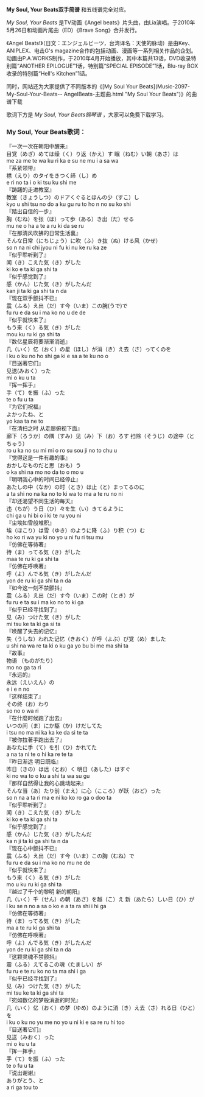 

**My Soul, Your Beats双手简谱** 和五线谱完全对应。

_My Soul, Your Beats_ 是TV动画《Angel beats》片头曲，由Lia演唱。于2010年5月26日和动画片尾曲（ED）《Brave
Song》合并发行。

《Angel Beats!》（日文：エンジェルビーツ，台湾译名：天使的脉动）是由Key、ANIPLEX、电击G's
magazine合作的包括动画、漫画等一系列相关作品的企划。动画由P.A.WORKS制作，于2010年4月开始播放，其中本篇共13话，DVD收录特别篇“ANOTHER
EPILOGUE”1话，特别篇“SPECIAL EPISODE”1话，Blu-ray BOX收录的特别篇“Hell's Kitchen”1话。

同时，网站还为大家提供了不同版本的《[My Soul Your Beats](Music-2097-My-Soul-Your-Beats--
AngelBeats-主题曲.html "My Soul Your Beats")》的曲谱下载

歌词下方是 _My Soul, Your Beats钢琴谱_ ，大家可以免费下载学习。

### My Soul, Your Beats歌词：

『一次一次在朝阳中醒来』  
目覚（めざ）めては缲（く）り返（かえ）す 眠（ねむ）い朝（あさ）は  
me za me te wa ku ri ka e su ne mu i a sa wa  
『系紧领带』  
襟（えり）のタイをきつく缔（し）め  
e ri no ta i o ki tsu ku shi me  
『踌躇的走进教室』  
教室（きょうしつ）のドアくぐるとほんの少（すこ）し  
kyo u shi tsu no do a ku gu ru to ho n no su ko shi  
『踏出自信的一步』  
胸（むね）を张（は）って歩（ある）き出（だ）せる  
mu ne o ha a te a ru ki da se ru  
『在那清风吹拂的日常生活裏』  
そんな日常（にちじょう）に吹（ふ）き抜（ぬ）ける风（かぜ）  
so n na ni chi jyou ni fu ki nu ke ru ka ze  
『似乎聆听到了』  
闻（き）こえた気（き）がした  
ki ko e ta ki ga shi ta  
『似乎感觉到了』  
感（かん）じた気（き）がしたんだ  
kan ji ta ki ga shi ta n da  
『现在双手颤抖不已』  
震（ふる）え出（だ）す今（いま）この腕(うで)で  
fu ru e da su i ma ko no u de de  
『似乎就快来了』  
もう来（く）る気（き）がした  
mou ku ru ki ga shi ta  
『数亿星辰将要渐渐消逝』  
几（いく）亿（おく）の星（ほし）が消（き）え去（さ）ってくのを  
i ku o ku no ho shi ga ki e sa a te ku no o  
『目送著它们』  
见送(みおく）った  
mi o ku u ta  
『挥一挥手』  
手（て）を振（ふ）った  
te o fu u ta  
『为它们祝福』  
よかったね、と  
yo kaa ta ne to  
『在清扫之时 从走廊俯视下面』  
廊下（ろうか）の隅（すみ）见（み）下（お）ろす 扫除（そうじ）の途中（とちゅう）  
ro u ka no su mi mi o ro su sou ji no to chu u  
『觉得这是一件有趣的事』  
おかしなものだと思（おも）う  
o ka shi na mo no da to o mo u  
『明明我心中的时间已经停止』  
あたしの中（なか）の时（とき）は止（と）まってるのに  
a ta shi no na ka no to ki wa to ma a te ru no ni  
『却还渴望不同生活的每天』  
违（ちが）う日（ひ）々を生（い）きてるように  
chi ga u hi bi o i ki te ru you ni  
『尘埃如雪般堆积』  
埃（ほこり）は雪（ゆき）のように降（ふ）り积（つ）む  
ho ko ri wa yu ki no yo u ni fu ri tsu mu  
『仿佛在等待著』  
待（ま）ってる気（き）がした  
maa te ru ki ga shi ta  
『仿佛在呼唤著』  
呼（よ）んでる気（き）がしたんだ  
yon de ru ki ga shi ta n da  
『如今这一刻不禁颤抖』  
震（ふる）え出（だ）す今（いま）この时（とき）が  
fu ru e ta su i ma ko no to ki ga  
『似乎已经寻找到了』  
见（み）つけた気（き）がした  
mi tsu ke ta ki ga si ta  
『唤醒了失去的记忆』  
失（うしな）われた记忆（きおく）が呼（よぶ）び覚（め）ました  
u shi na wa re ta ki o ku ga yo bu bi me ma shi ta  
『故事』  
物语 （ものがたり）  
mo no ga ta ri  
『永远的』  
永远（えいえん）の  
e i e n no  
『这样结束了』  
その终（お）わり  
so no o wa ri  
『在什麼时候跑了出去』  
いつの间（ま）にか駆（か）けだしてた  
i tsu no ma ni ka ka ke da si te ta  
『被你拉著手跑出去了』  
あなたに手（て）を引（ひ）かれてた  
a na ta ni te o hi ka re te ta  
『昨日渐远 明日既临』  
昨日（きの）は远（とお）く 明日（あした）はすぐ  
ki no wa to o ku a shi ta wa su gu  
『那样自然得让我的心跳动起来』  
そんな当（あ）たり前（まえ）に心（こころ）が跃（おど）った  
so n na a ta ri ma e ni ko ko ro ga o doo ta  
『似乎聆听到了』  
闻（き）こえた気（き）がした  
ki ko e ta ki ga shi ta  
『似乎感觉到了』  
感（かん）じた気（き）がしたんだ  
ka n ji ta ki ga shi ta n da  
『现在心中颤抖不已』  
震（ふる）え出（だ）す今（いま）この胸（むね）で  
fu ru e da su i ma ko no mu ne de  
『似乎就快来了』  
もう来（く）る気（き）がした  
mo u ku ru ki ga shi ta  
『越过了千个的黎明 新的朝阳』  
几（いく）千（せん）の朝（あさ）を越（こ）え 新（あたら）しい日（ひ）が  
i ku se n no a sa o ko e a ta ra shi i hi ga  
『仿佛在等待著』  
待（ま）ってる気（き）がした  
ma a te ru ki ga shi ta  
『仿佛在呼唤著』  
呼（よ）んでる気（き）がしたんだ  
yon de ru ki ga shi ta n da  
『这颗灵魂不禁颤抖』  
震（ふる）えてるこの魂（たましい）が  
fu ru e te ru ko no ta ma shi i ga  
『似乎已经寻找到了』  
见（み）つけた気（き）がした  
mi tsu ke ta ki ga shi ta  
『宛如数亿的梦般消逝的时光』  
几（いく）亿（おく）の梦（ゆめ）のように消（き）え去（さ）れる日（ひと）を  
i ku o ku no yu me no yo u ni ki e sa re ru hi too  
『目送著它们』  
见送（みおく）った  
mi o ku u ta  
『挥一挥手』  
手（て）を振（ふ）った  
te o fu u ta  
『说出谢谢』  
ありがとう、と  
a ri ga tou to

